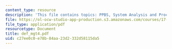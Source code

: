 ```yaml
---
content_type: resource
description: 'This file contains topics: PPBS, System Analysis and Procurement reform.'
file: https://ol-ocw-studio-app-production.s3.amazonaws.com/courses/17-460-defense-politics-spring-2006/c27ee0c0e78b84aa23d2332d58115da5_def_mgt4.pdf
file_type: application/pdf
resourcetype: Document
title: def_mgt4.pdf
uid: c27ee0c0-e78b-84aa-23d2-332d58115da5
---
```

